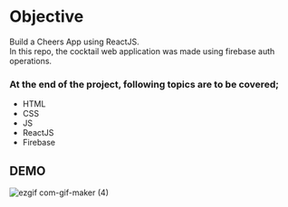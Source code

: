 # Objective

Build a Cheers App using ReactJS.</br>
In this repo, the cocktail web application was made using firebase auth operations.

### At the end of the project, following topics are to be covered;

- HTML </br>
- CSS </br>
- JS </br>
- ReactJS </br>
- Firebase </br>

## DEMO

![ezgif com-gif-maker (4)](https://im3.ezgif.com/tmp/ezgif-3-1e6882eb57.gif)
